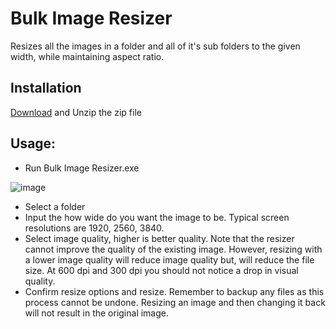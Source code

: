 # Bulk Image Resizer
Resizes all the images in a folder and all of it's sub folders to the given width, while maintaining aspect ratio.
## Installation
[Download](https://github.com/Brianto2/bulk-image-resizer/releases/tag/v1.0.0) and
Unzip the zip file

## Usage:
* Run Bulk Image Resizer.exe

![image](https://user-images.githubusercontent.com/91679392/152708993-ff9c8987-6289-4431-b3a9-081a7eea3d28.png)
* Select a folder
* Input the how wide do you want the image to be. Typical screen resolutions are 1920, 2560, 3840.
* Select image quality, higher is better quality. Note that the resizer cannot improve the quality of the existing image. However, resizing with a lower image quality will reduce image quality but, will reduce the file size. At 600 dpi and 300 dpi you should not notice a drop in visual quality.
* Confirm resize options and resize. Remember to backup any files as this process cannot be undone. Resizing an image and then changing it back will not result in the original image.
